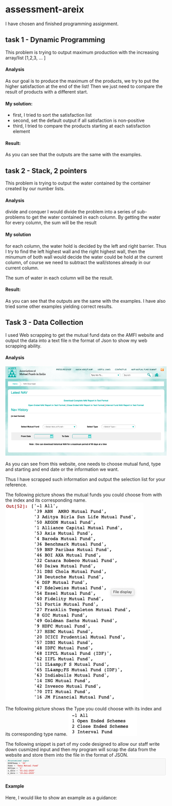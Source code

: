 # assessment-areix

I have chosen and finished programming assignment.

## task 1 - Dynamic Programming

This problem is trying to output maximum production with the increasing array/list [1,2,3, ... ]

#### Analysis

As our goal is to produce the maximum of the products, we try to put the higher satisfaction at the end of the list! Then we just need to compare the result of products with a different start.

#### My solution:

- first, I tried to sort the satisfaction list
- second, set the default output if all satisfaction is non-positive
- third, I tried to compare the products starting at each satisfaction element

#### Result:

As you can see that the outputs are the same with the examples.

## task 2 - Stack, 2 pointers

This problem is trying to output the water contained by the container created by our number lists.

#### Analysis

divide and conquer
I would divide the problem into a series of sub-problems to get the water contained in each column.
By getting the water for every column, the sum will be the result

#### My solution

for each column, the water hold is decided by the left and right barrier. Thus I try to find the left highest wall and the right highest wall, then the minumum of both wall would decide the water could be hold at the current column, of course we need to subtract the wall/stones already in our current column.

The sum of water in each column will be the result.

#### Result:

As you can see that the outputs are the same with the examples.
I have also tried some other examples yielding correct results.

## Task 3 - Data Collection

I used Web scrapping to get the mutual fund data on the AMFI website and output the data into a text file n the format of Json to show my web scrapping ability.

#### Analysis

![amfi](./rdme_img/1.png)

As you can see from this website, one needs to choose mutual fund, type and starting and end date or the information we want.

Thus I have scrapped such information and output the selection list for your reference.

The following picture shows the mutual funds you could choose from with the index and its corresponding name.
![mf](./rdme_img/2.png)

The following picture shows the Type you could choose with its index and its corresponding type name.
![type](./rdme_img/3.png)

The following snippet is part of my code designed to allow our staff write down cusmized input and then my program will scrap the data from the website and store them into the file in the format of JSON.
![input](./rdme_img/4.png)

#### Example

Here, I would like to show an example as a guidance:

